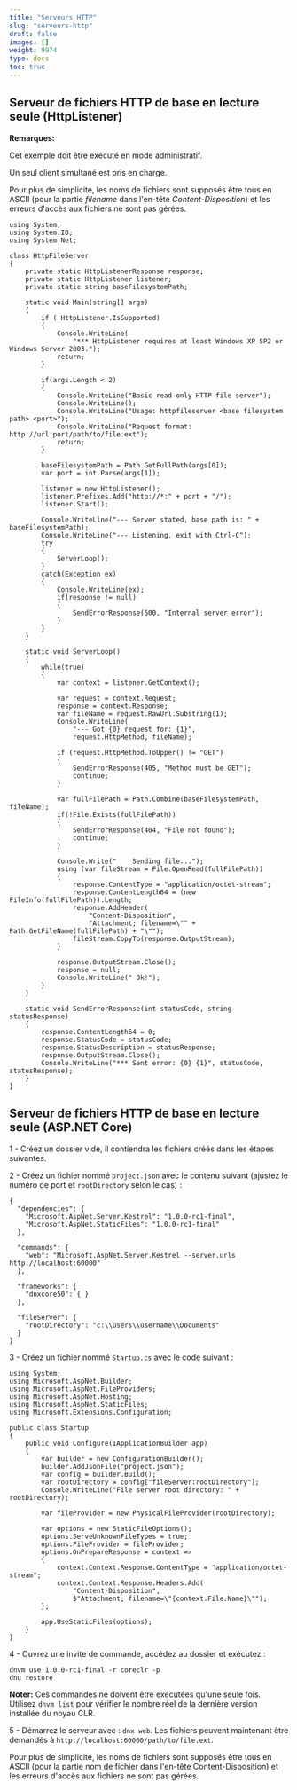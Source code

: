 ```yaml
---
title: "Serveurs HTTP"
slug: "serveurs-http"
draft: false
images: []
weight: 9974
type: docs
toc: true
---
```


## Serveur de fichiers HTTP de base en lecture seule (HttpListener)
**Remarques:**

Cet exemple doit être exécuté en mode administratif.

Un seul client simultané est pris en charge.

Pour plus de simplicité, les noms de fichiers sont supposés être tous en ASCII (pour la partie _filename_ dans l'en-tête _Content-Disposition_) et les erreurs d'accès aux fichiers ne sont pas gérées.


    using System;
    using System.IO;
    using System.Net;

    class HttpFileServer
    {
        private static HttpListenerResponse response;
        private static HttpListener listener;
        private static string baseFilesystemPath;

        static void Main(string[] args)
        {
            if (!HttpListener.IsSupported)
            {
                Console.WriteLine(
                    "*** HttpListener requires at least Windows XP SP2 or Windows Server 2003.");
                return;
            }

            if(args.Length < 2)
            {
                Console.WriteLine("Basic read-only HTTP file server");
                Console.WriteLine();
                Console.WriteLine("Usage: httpfileserver <base filesystem path> <port>");
                Console.WriteLine("Request format: http://url:port/path/to/file.ext");
                return;
            }

            baseFilesystemPath = Path.GetFullPath(args[0]);
            var port = int.Parse(args[1]);

            listener = new HttpListener();
            listener.Prefixes.Add("http://*:" + port + "/");
            listener.Start();

            Console.WriteLine("--- Server stated, base path is: " + baseFilesystemPath);
            Console.WriteLine("--- Listening, exit with Ctrl-C");
            try
            {
                ServerLoop();
            }
            catch(Exception ex)
            {
                Console.WriteLine(ex);
                if(response != null)
                {
                    SendErrorResponse(500, "Internal server error");
                }
            }
        }

        static void ServerLoop()
        {
            while(true)
            {
                var context = listener.GetContext();

                var request = context.Request;
                response = context.Response;
                var fileName = request.RawUrl.Substring(1);
                Console.WriteLine(
                    "--- Got {0} request for: {1}", 
                    request.HttpMethod, fileName);

                if (request.HttpMethod.ToUpper() != "GET")
                {
                    SendErrorResponse(405, "Method must be GET");
                    continue;
                }

                var fullFilePath = Path.Combine(baseFilesystemPath, fileName);
                if(!File.Exists(fullFilePath))
                {
                    SendErrorResponse(404, "File not found");
                    continue;
                }

                Console.Write("    Sending file...");
                using (var fileStream = File.OpenRead(fullFilePath))
                {
                    response.ContentType = "application/octet-stream";
                    response.ContentLength64 = (new FileInfo(fullFilePath)).Length;
                    response.AddHeader(
                        "Content-Disposition",
                        "Attachment; filename=\"" + Path.GetFileName(fullFilePath) + "\"");
                    fileStream.CopyTo(response.OutputStream);
                }

                response.OutputStream.Close();
                response = null;
                Console.WriteLine(" Ok!");
            }
        }

        static void SendErrorResponse(int statusCode, string statusResponse)
        {
            response.ContentLength64 = 0;
            response.StatusCode = statusCode;
            response.StatusDescription = statusResponse;
            response.OutputStream.Close();
            Console.WriteLine("*** Sent error: {0} {1}", statusCode, statusResponse);
        }
    }

## Serveur de fichiers HTTP de base en lecture seule (ASP.NET Core)
1 - Créez un dossier vide, il contiendra les fichiers créés dans les étapes suivantes.

2 - Créez un fichier nommé `project.json` avec le contenu suivant (ajustez le numéro de port et `rootDirectory` selon le cas) :

    {
      "dependencies": {
        "Microsoft.AspNet.Server.Kestrel": "1.0.0-rc1-final",
        "Microsoft.AspNet.StaticFiles": "1.0.0-rc1-final"
      },
    
      "commands": {
        "web": "Microsoft.AspNet.Server.Kestrel --server.urls http://localhost:60000"
      },
    
      "frameworks": {
        "dnxcore50": { }
      },
    
      "fileServer": {
        "rootDirectory": "c:\\users\\username\\Documents" 
      }
    }

3 - Créez un fichier nommé `Startup.cs` avec le code suivant :

    using System;
    using Microsoft.AspNet.Builder;
    using Microsoft.AspNet.FileProviders;
    using Microsoft.AspNet.Hosting;
    using Microsoft.AspNet.StaticFiles;
    using Microsoft.Extensions.Configuration;

    public class Startup
    {
        public void Configure(IApplicationBuilder app)
        {
            var builder = new ConfigurationBuilder();
            builder.AddJsonFile("project.json");
            var config = builder.Build();
            var rootDirectory = config["fileServer:rootDirectory"];
            Console.WriteLine("File server root directory: " + rootDirectory);

            var fileProvider = new PhysicalFileProvider(rootDirectory);

            var options = new StaticFileOptions();
            options.ServeUnknownFileTypes = true;
            options.FileProvider = fileProvider;
            options.OnPrepareResponse = context =>
            {
                context.Context.Response.ContentType = "application/octet-stream";
                context.Context.Response.Headers.Add(
                    "Content-Disposition",
                    $"Attachment; filename=\"{context.File.Name}\"");
            };
            
            app.UseStaticFiles(options);
        }
    }

4 - Ouvrez une invite de commande, accédez au dossier et exécutez :

    dnvm use 1.0.0-rc1-final -r coreclr -p
    dnu restore

**Noter:**
Ces commandes ne doivent être exécutées qu'une seule fois.
Utilisez `dnvm list` pour vérifier le nombre réel de la dernière version installée du noyau CLR.

5 - Démarrez le serveur avec : `dnx web`. Les fichiers peuvent maintenant être demandés à `http://localhost:60000/path/to/file.ext`.

Pour plus de simplicité, les noms de fichiers sont supposés être tous en ASCII (pour la partie nom de fichier dans l'en-tête Content-Disposition) et les erreurs d'accès aux fichiers ne sont pas gérées.

